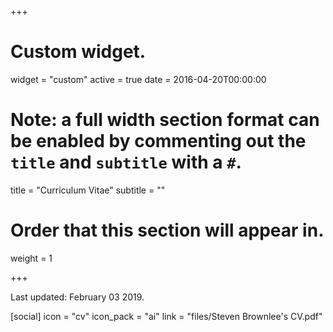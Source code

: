 +++
# Custom widget.
widget = "custom"
active = true
date = 2016-04-20T00:00:00

# Note: a full width section format can be enabled by commenting out the `title` and `subtitle` with a `#`.
title = "Curriculum Vitae"
subtitle = ""

# Order that this section will appear in.
weight = 1

+++

Last updated: February 03 2019. 

[social]
   icon = "cv"
   icon_pack = "ai"
   link = "files/Steven Brownlee's CV.pdf"

